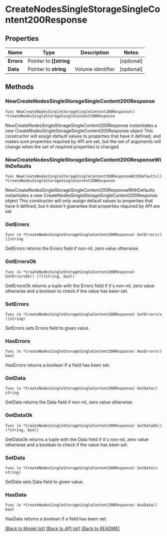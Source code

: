 # CreateNodesSingleStorageSingleContent200Response

## Properties

Name | Type | Description | Notes
------------ | ------------- | ------------- | -------------
**Errors** | Pointer to **[]string** |  | [optional] 
**Data** | Pointer to **string** | Volume identifier | [optional] 

## Methods

### NewCreateNodesSingleStorageSingleContent200Response

`func NewCreateNodesSingleStorageSingleContent200Response() *CreateNodesSingleStorageSingleContent200Response`

NewCreateNodesSingleStorageSingleContent200Response instantiates a new CreateNodesSingleStorageSingleContent200Response object
This constructor will assign default values to properties that have it defined,
and makes sure properties required by API are set, but the set of arguments
will change when the set of required properties is changed

### NewCreateNodesSingleStorageSingleContent200ResponseWithDefaults

`func NewCreateNodesSingleStorageSingleContent200ResponseWithDefaults() *CreateNodesSingleStorageSingleContent200Response`

NewCreateNodesSingleStorageSingleContent200ResponseWithDefaults instantiates a new CreateNodesSingleStorageSingleContent200Response object
This constructor will only assign default values to properties that have it defined,
but it doesn't guarantee that properties required by API are set

### GetErrors

`func (o *CreateNodesSingleStorageSingleContent200Response) GetErrors() []string`

GetErrors returns the Errors field if non-nil, zero value otherwise.

### GetErrorsOk

`func (o *CreateNodesSingleStorageSingleContent200Response) GetErrorsOk() (*[]string, bool)`

GetErrorsOk returns a tuple with the Errors field if it's non-nil, zero value otherwise
and a boolean to check if the value has been set.

### SetErrors

`func (o *CreateNodesSingleStorageSingleContent200Response) SetErrors(v []string)`

SetErrors sets Errors field to given value.

### HasErrors

`func (o *CreateNodesSingleStorageSingleContent200Response) HasErrors() bool`

HasErrors returns a boolean if a field has been set.

### GetData

`func (o *CreateNodesSingleStorageSingleContent200Response) GetData() string`

GetData returns the Data field if non-nil, zero value otherwise.

### GetDataOk

`func (o *CreateNodesSingleStorageSingleContent200Response) GetDataOk() (*string, bool)`

GetDataOk returns a tuple with the Data field if it's non-nil, zero value otherwise
and a boolean to check if the value has been set.

### SetData

`func (o *CreateNodesSingleStorageSingleContent200Response) SetData(v string)`

SetData sets Data field to given value.

### HasData

`func (o *CreateNodesSingleStorageSingleContent200Response) HasData() bool`

HasData returns a boolean if a field has been set.


[[Back to Model list]](../README.md#documentation-for-models) [[Back to API list]](../README.md#documentation-for-api-endpoints) [[Back to README]](../README.md)


